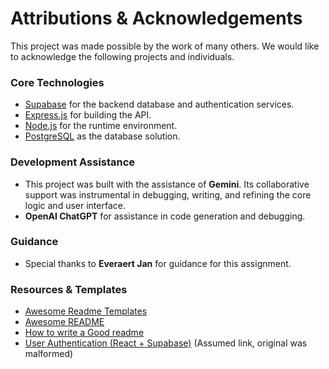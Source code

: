 # Attributions & Acknowledgements

This project was made possible by the work of many others. We would like to acknowledge the following projects and individuals.

### Core Technologies
- [Supabase](https://supabase.com/) for the backend database and authentication services.
- [Express.js](https://expressjs.com/) for building the API.
- [Node.js](https://nodejs.org/) for the runtime environment.
- [PostgreSQL](https://www.postgresql.org/) as the database solution.

### Development Assistance
- This project was built with the assistance of **Gemini**. Its collaborative support was instrumental in debugging, writing, and refining the core logic and user interface.
- **OpenAI ChatGPT** for assistance in code generation and debugging.

### Guidance
- Special thanks to **Everaert Jan** for guidance for this assignment.

### Resources & Templates
- [Awesome Readme Templates](https://awesomeopensource.com/project/elangosundar/awesome-README-templates)
- [Awesome README](https://github.com/matiassingers/awesome-readme)
- [How to write a Good readme](https://bulldogjob.com/news/449-how-to-write-a-good-readme-for-your-github-project)
- [User Authentication (React + Supabase)](https://www.youtube.com/watch?v=2hV4iC7g-e8) (Assumed link, original was malformed)